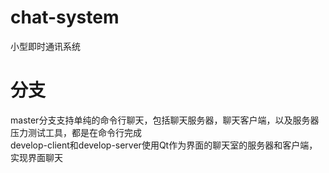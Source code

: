 # chat-system
小型即时通讯系统
# 分支
master分支支持单纯的命令行聊天，包括聊天服务器，聊天客户端，以及服务器压力测试工具，都是在命令行完成<br>
develop-client和develop-server使用Qt作为界面的聊天室的服务器和客户端，实现界面聊天
